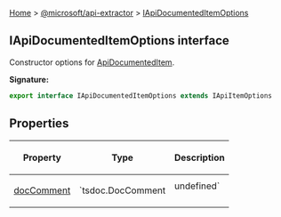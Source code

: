 [Home](./index) &gt; [@microsoft/api-extractor](./api-extractor.md) &gt; [IApiDocumentedItemOptions](./api-extractor.iapidocumenteditemoptions.md)

## IApiDocumentedItemOptions interface

Constructor options for [ApiDocumentedItem](./api-extractor.apidocumenteditem.md)<!-- -->.

<b>Signature:</b>

```typescript
export interface IApiDocumentedItemOptions extends IApiItemOptions 
```

## Properties

|  <p>Property</p> | <p>Type</p> | <p>Description</p> |
|  --- | --- | --- |
|  <p>[docComment](./api-extractor.iapidocumenteditemoptions.doccomment.md)</p> | <p>`tsdoc.DocComment | undefined`</p> |  |

